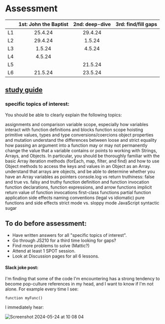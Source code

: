 # Assessment

|  | 1st: John the Baptist | 2nd: deep-dive | 3rd: find/fill gaps |
| :--- | :---: | :---: | :---: | 
| L1 | 25.4.24 | 29.4.24 |
| L2 | 29.4.24 | 1.5.24 |
| L3 | 1.5.24 | 4.5.24 |
| L4 | 4.5.24 |
| L5 ||21.5.24|
| L6 |21.5.24| 23.5.24 |

## [study guide](https://launchschool.com/lessons/56ad2094/assignments/2ec8fa4d)

### specific topics of interest:

You should be able to clearly explain the following topics:

assignments and comparison
variable scope, especially how variables interact with function definitions and blocks
function scope
hoisting
primitive values, types and type conversions/coercions
object properties and mutation
understand the differences between loose and strict equality
how passing an argument into a function may or may not permanently change the value that a variable contains or points to
working with Strings, Arrays, and Objects. In particular, you should be thoroughly familiar with the basic Array iteration methods (forEach, map, filter, and find) and how to use Object methods to access the keys and values in an Object as an Array.
understand that arrays are objects, and be able to determine whether you have an Array
variables as pointers
console.log vs return
truthiness: false and true vs. falsy and truthy
function definition and function invocation
function declarations, function expressions, and arrow functions
implicit return value of function invocations
first-class functions
partial function application
side effects
naming conventions (legal vs idiomatic)
pure functions and side effects
strict mode vs. sloppy mode
JavaScript syntactic sugar

## To do before assessment:

- Have written answers for all "specific topics of interest".
- Go through JS210 for a third time looking for gaps?
- Find more problems to solve (Mattic?)
- Attend at least 1 SPOT session.
- Look at Discussion pages for all 6 lessons.

#### Slack joke post:

I'm finding that some of the code I'm encountering has a strong tendency to become pop-culture references in my head, and I want to know if I'm not alone. For example every time I see:

```
function myFunc()
```

I immediately hear:

![Screenshot 2024-05-24 at 10 08 04](https://github.com/SandyRodger/JS_210/assets/78854926/7ccbbc8f-7490-4491-bb16-f0a633da36bc)


